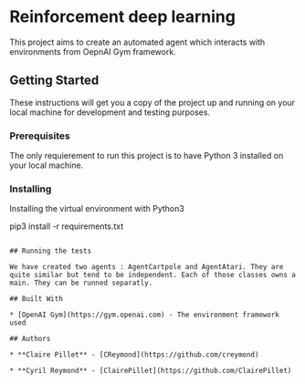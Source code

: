 # Reinforcement deep learning

This project aims to create an automated agent which interacts with environments from OepnAI Gym framework. 

## Getting Started

These instructions will get you a copy of the project up and running on your local machine for development and testing purposes. 

### Prerequisites

The only requierement to run this project is to have Python 3 installed on your local machine.

### Installing

Installing the virtual environment with Python3 

pip3 install -r requirements.txt
```

## Running the tests

We have created two agents : AgentCartpole and AgentAtari. They are quite similar but tend to be independent. Each of those classes owns a main. They can be runned separatly. 

## Built With

* [OpenAI Gym](https://gym.openai.com) - The environment framework used

## Authors

* **Claire Pillet** - [CReymond](https://github.com/creymond)

* **Cyril Reymond** - [ClairePillet](https://github.com/ClairePillet)
